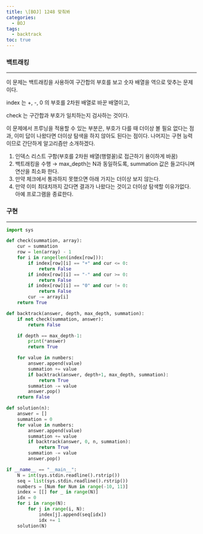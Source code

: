 ```yaml
---
title: \[BOJ] 1248 맞춰봐
categories: 
  - BOJ
tags: 
  - backtrack
toc: true
---
```


### 백트래킹

---

이 문제는 백트래킹을 사용하여 구간합의 부호를 보고 숫자 배열을 역으로 맞추는 문제이다.

index 는 +, -, 0 의 부호를 2차원 배열로 바꾼 배열이고,

check 는 구간합과 부호가 일치하는지 검사하는 것이다.

이 문제에서 프루닝을 적용할 수 있는 부분은, 부호가 다를 때 더이상 볼 필요 없다는 점과, 이미 답이 나왔다면 더이상 탐색을 하지 않아도 된다는 점이다. 나머지는 구현 능력이므로 간단하게 알고리즘만 소개하겠다.

1. 인덱스 리스트 구함(부호를 2차원 배열(행렬꼴)로 접근하기 용이하게 바꿈)
2. 백트래킹을 수행 → max_depth는 N과 동일하도록, summation 값은 들고다니며 연산을 최소화 한다.
3. 만약 체크에서 통과하지 못했으면 아래 가지는 더이상 보지 않는다.
4. 만약 이미 최대치까지 갔다면 결과가 나왔다는 것이고 더이상 탐색할 이유가없다. 아예 프로그램을 종료한다.

### 구현

---

```python
import sys

def check(summation, array):
    cur = summation
    row = len(array) - 1
    for i in range(len(index[row])):
        if index[row][i] == "+" and cur <= 0:
            return False
        if index[row][i] == "-" and cur >= 0:
            return False
        if index[row][i] == "0" and cur != 0:
            return False
        cur -= array[i]
    return True

def backtrack(answer, depth, max_depth, summation):
    if not check(summation, answer):
        return False

    if depth == max_depth-1:
        print(*answer)
        return True

    for value in numbers:
        answer.append(value)
        summation += value
        if backtrack(answer, depth+1, max_depth, summation):
            return True
        summation -= value
        answer.pop()
    return False

def solution(n):
    answer = []
    summation = 0
    for value in numbers:
        answer.append(value)
        summation += value
        if backtrack(answer, 0, n, summation):
            return True
        summation -= value
        answer.pop()

if __name__ == "__main__":
    N = int(sys.stdin.readline().rstrip())
    seq = list(sys.stdin.readline().rstrip())
    numbers = [Num for Num in range(-10, 11)]
    index = [[] for _ in range(N)]
    idx = 0
    for i in range(N):
        for j in range(i, N):
            index[j].append(seq[idx])
            idx += 1
    solution(N)
```